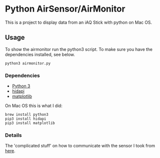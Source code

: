 # Python AirSensor/AirMonitor

This is a project to display data from an iAQ Stick with python on Mac OS.


## Usage
To show the airmonitor run the python3 script. To make sure you have the dependencies installed, see below.

```
python3 airmonitor.py
```

### Dependencies
- [Python 3](https://www.python.org/downloads/)
- [hidapi](https://github.com/NF6X/pyhidapi)
- [matplotlib](http://matplotlib.org/)

On Mac OS this is what I did:

```
brew install python3
pip3 install hidapi
pip3 install matplotlib
```

### Details
The 'complicated stuff' on how to communicate with the sensor I took from [here](https://github.com/mknx/smarthome/blob/develop/plugins/iaqstick/__init__.py).




